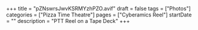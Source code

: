+++
title = "pZNswrsJwvKSRMYzhPZO.avif"
draft = false
tags = ["Photos"]
categories = ["Pizza Time Theatre"]
pages = ["Cyberamics Reel"]
startDate = ""
description = "PTT Reel on a Tape Deck"
+++
